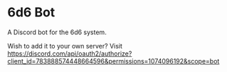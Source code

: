 # 6d6 Bot

A Discord bot for the 6d6 system. 

Wish to add it to your own server? Visit https://discord.com/api/oauth2/authorize?client_id=783888574448664596&permissions=1074096192&scope=bot
